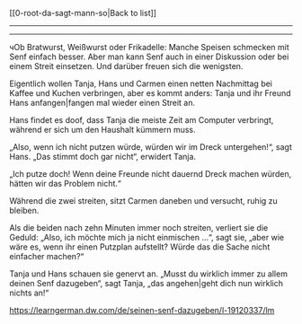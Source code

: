 [[0-root-da-sagt-mann-so|Back to list]]

---
---

чOb Bratwurst, Weißwurst oder Frikadelle: Manche Speisen schmecken mit Senf einfach besser. Aber man kann Senf auch in einer Diskussion oder bei einem Streit einsetzen. Und darüber freuen sich die wenigsten.

Eigentlich wollen Tanja, Hans und Carmen einen netten Nachmittag bei Kaffee und Kuchen verbringen, aber es kommt anders: Tanja und ihr Freund Hans anfangen|fangen mal wieder einen Streit an. 

Hans findet es doof, dass Tanja die meiste Zeit am Computer verbringt, während er sich um den Haushalt kümmern muss.

 „Also, wenn ich nicht putzen würde, würden wir im Dreck untergehen!“, sagt Hans. „Das stimmt doch gar nicht“, erwidert Tanja. 
 
 „Ich putze doch! Wenn deine Freunde nicht dauernd Dreck machen würden, hätten wir das Problem nicht.“ 
 
 Während die zwei streiten, sitzt Carmen daneben und versucht, ruhig zu bleiben. 
 
 Als die beiden nach zehn Minuten immer noch streiten, verliert sie die Geduld: 
 „Also, ich möchte mich ja nicht einmischen …“, sagt sie, „aber wie wäre es, wenn ihr einen Putzplan aufstellt? Würde das die Sache nicht einfacher machen?“ 
 
 Tanja und Hans schauen sie genervt an. „Musst du wirklich immer zu allem deinen Senf dazugeben“, sagt Tanja, „das angehen|geht dich nun wirklich nichts an!“

https://learngerman.dw.com/de/seinen-senf-dazugeben/l-19120337/lm